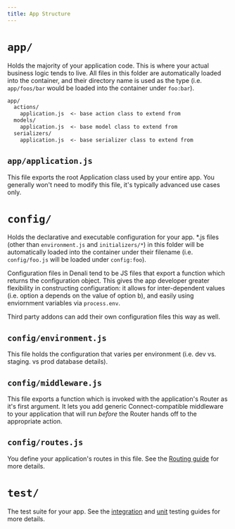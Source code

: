 ```yaml
---
title: App Structure
---
```


# `app/`

Holds the majority of your application code. This is where your actual business
logic tends to live. All files in this folder are automatically loaded into the
container, and their directory name is used as the type (i.e. `app/foos/bar`
would be loaded into the container under `foo:bar`).

```txt
app/
  actions/
    application.js  <- base action class to extend from
  models/
    application.js  <- base model class to extend from
  serializers/
    application.js  <- base serializer class to extend from
```

## `app/application.js`

This file exports the root Application class used by your entire app. You
generally won't need to modify this file, it's typically advanced use cases
only.

# `config/`

Holds the declarative and executable configuration for your app. *.js files
(other than `environment.js` and `initializers/*`) in this folder will be
automatically loaded into the container under their filename (i.e.
`config/foo.js` will be loaded under `config:foo`).

Configuration files in Denali tend to be JS files that export a function which
returns the configuration object. This gives the app developer greater
flexibility in constructing configuration: it allows for inter-dependent values
(i.e. option a depends on the value of option b), and easily using enviornment
variables via `process.env`.

Third party addons can add their own configuration files this way as well.

## `config/environment.js`

This file holds the configuration that varies per environment (i.e. dev vs.
staging. vs prod database details).

## `config/middleware.js`

This file exports a function which is invoked with the application's Router as
it's first argument. It lets you add generic Connect-compatible middleware to
your application that will run _before_ the Router hands off to the appropriate
action.

## `config/routes.js`

You define your application's routes in this file. See the [Routing
guide](latest/guides/application/routing) for more details.

# `test/`

The test suite for your app. See the [integration](latest/guides/testing/integration)
and [unit](latest/guides/testing/unit) testing guides for more details.
